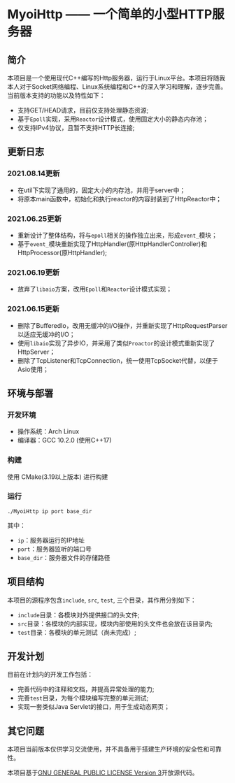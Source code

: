 # MyoiHttp —— 一个简单的小型HTTP服务器

## 简介

本项目是一个使用现代C++编写的Http服务器，运行于Linux平台。本项目将随我本人对于Socket网络编程、Linux系统编程和C++的深入学习和理解，逐步完善。当前版本支持的功能以及特性如下：

* 支持GET/HEAD请求，目前仅支持处理静态资源;
* 基于`Epoll`实现，采用`Reactor`设计模式，使用固定大小的静态内存池；
* 仅支持IPv4协议，且暂不支持HTTP长连接;

## 更新日志

### 2021.08.14更新

* 在util下实现了通用的，固定大小的内存池，并用于server中；
* 将原本main函数中，初始化和执行reactor的内容封装到了HttpReactor中；

### 2021.06.25更新

* 重新设计了整体结构，将与`epoll`相关的操作独立出来，形成`event_`模块；
* 基于`event_`模块重新实现了HttpHandler(原HttpHandlerController)和HttpProcessor(原HttpHandler);

### 2021.06.19更新

* 放弃了`libaio`方案，改用`Epoll`和`Reactor`设计模式实现；

### 2021.06.15更新

* 删除了BufferedIo，改用无缓冲的I/O操作，并重新实现了HttpRequestParser以适应无缓冲的I/O；
* 使用`libaio`实现了异步IO，并采用了类似`Proactor`的设计模式重新实现了HttpServer；
* 删除了TcpListener和TcpConnection，统一使用TcpSocket代替，以便于Asio使用；

## 环境与部署

### 开发环境

* 操作系统：Arch Linux
* 编译器：GCC 10.2.0 (使用C++17)

### 构建

使用 CMake(3.19以上版本) 进行构建

### 运行

```
./MyoiHttp ip port base_dir
```

其中：

* `ip`：服务器运行的IP地址
* `port`：服务器监听的端口号
* `base_dir`：服务器文件的存储路径

## 项目结构

本项目的源程序包含`include`, `src`, `test`, 三个目录，其作用分别如下：

* `include`目录：各模块对外提供接口的头文件;
* `src`目录：各模块的内部实现，模块内部使用的头文件也会放在该目录内;
* `test`目录：各模块的单元测试（尚未完成）;

## 开发计划

目前在计划内的开发工作包括：

* 完善代码中的注释和文档，并提高异常处理的能力;
* 完善`test`目录，为每个模块编写完整的单元测试;
* 实现一套类似Java Servlet的接口，用于生成动态网页；

## 其它问题

本项目当前版本仅供学习交流使用，并不具备用于搭建生产环境的安全性和可靠性。

本项目基于[GNU GENERAL PUBLIC LICENSE Version 3](./LICENSE)开放源代码。